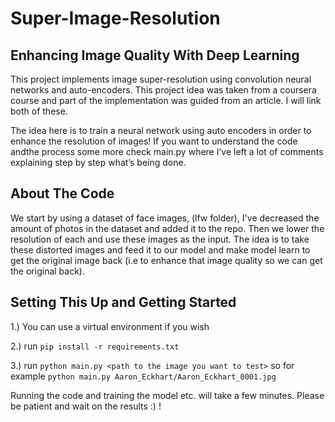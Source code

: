 # Super-Image-Resolution
## Enhancing Image Quality With Deep Learning

This project implements image super-resolution using convolution neural networks and auto-encoders. This project idea was taken from a coursera course and part of the implementation was guided from an article. I will link both of these.

The idea here is to train a neural network using auto encoders in order to enhance the resolution of images!
If you want to understand the code andthe process some more check main.py where I’ve left a lot of comments explaining step by step what’s being done.

## About The Code

We start by using a dataset of face images, (lfw folder), I've decreased the amount of photos in the dataset and added it to the repo. Then we lower the resolution of each and use these images as the input. The idea is to take these distorted images and feed it to our model and make model learn to get the original image back (i.e to enhance that image quality so we can get the original back).

## Setting This Up and Getting Started

1.) You can use a virtual environment if you wish

2.) run `pip install -r requirements.txt`

3.) run `python main.py <path to the image you want to test>` so for example `python main.py Aaron_Eckhart/Aaron_Eckhart_0001.jpg`

Running the code and training the model etc. will take a few minutes. Please be patient and wait on the results :) !
